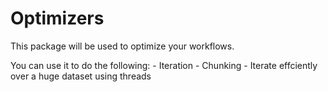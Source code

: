 # Optimizers

This package will be used to optimize your workflows.

You can use it to do the following:
    - Iteration
    - Chunking
    - Iterate effciently over a huge dataset using threads
